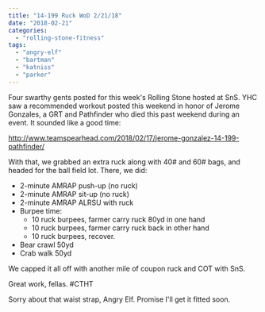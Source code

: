 ```yaml
---
title: "14-199 Ruck WoD 2/21/18"
date: "2018-02-21"
categories: 
  - "rolling-stone-fitness"
tags: 
  - "angry-elf"
  - "bartman"
  - "katniss"
  - "parker"
---
```


Four swarthy gents posted for this week's Rolling Stone hosted at SnS. YHC saw a recommended workout posted this weekend in honor of Jerome Gonzales, a GRT and Pathfinder who died this past weekend during an event. It sounded like a good time:

http://www.teamspearhead.com/2018/02/17/jerome-gonzalez-14-199-pathfinder/

With that, we grabbed an extra ruck along with 40# and 60# bags, and headed for the ball field lot. There, we did:

- 2-minute AMRAP push-up (no ruck)
- 2-minute AMRAP sit-up (no ruck)
- 2-minute AMRAP ALRSU with ruck
- Burpee time:
    - 10 ruck burpees, farmer carry ruck 80yd in one hand
    - 10 ruck burpees, farmer carry ruck back in other hand
    - 10 ruck burpees, recover.
- Bear crawl 50yd
- Crab walk 50yd

We capped it all off with another mile of coupon ruck and COT with SnS.

Great work, fellas. #CTHT

Sorry about that waist strap, Angry Elf. Promise I'll get it fitted soon.
